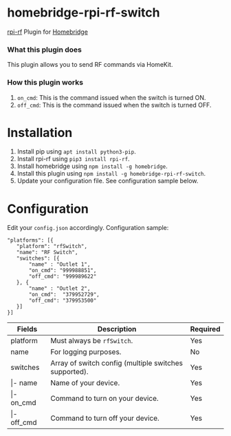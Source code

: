 # homebridge-rpi-rf-switch
[rpi-rf](https://pypi.org/project/rpi-rf/) Plugin for [Homebridge](https://github.com/nfarina/homebridge)

### What this plugin does
This plugin allows you to send RF commands via HomeKit.

### How this plugin works
1. `on_cmd`: This is the command issued when the switch is turned ON.
2. `off_cmd`: This is the command issued when the switch is turned OFF.

# Installation
1. Install pip using `apt install python3-pip`.
2. Install rpi-rf using `pip3 install rpi-rf`.
3. Install homebridge using `npm install -g homebridge`.
4. Install this plugin using `npm install -g homebridge-rpi-rf-switch`.
5. Update your configuration file. See configuration sample below.

# Configuration
Edit your `config.json` accordingly. Configuration sample:
 ```
"platforms": [{
    "platform": "rfSwitch",
    "name": "RF Switch",
    "switches": [{
        "name" : "Outlet 1",
        "on_cmd": "999988851",
        "off_cmd": "999989622"
    }, {
        "name" : "Outlet 2",
        "on_cmd":  "379952729",
        "off_cmd": "379953500"
    }]
}]
```


| Fields             | Description                                           | Required |
|--------------------|-------------------------------------------------------|----------|
| platform           | Must always be `rfSwitch`.                            | Yes      |
| name               | For logging purposes.                                 | No       |
| switches           | Array of switch config (multiple switches supported). | Yes      |
| \|- name           | Name of your device.                                  | Yes      |
| \|- on_cmd         | Command to turn on your device.                       | Yes      |
| \|- off_cmd        | Command to turn off your device.                      | Yes      |
